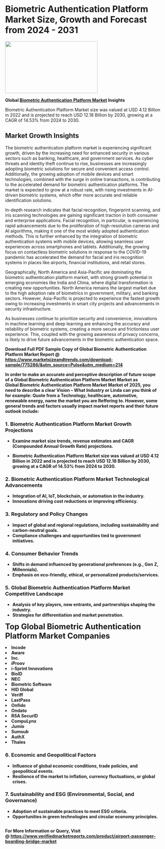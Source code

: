 <H1>Biometric Authentication Platform Market Size, Growth and Forecast from 2024 - 2031</H1><img class="aligncenter size-medium wp-image-584254" src="https://thirdeyenews.in/wp-content/uploads/2024/09/Global-Market-Research-300x168.jpeg" alt="" width="300" height="168" /><p><strong>Global&nbsp;<a href="https://www.marketsizeandtrends.com/download-sample/775286/&amp;utm_source=Pulse&amp;utm_medium=214">Biometric Authentication Platform Market</a> Insights</strong></p><p>Biometric Authentication Platform Market size was valued at USD 4.12 Billion in 2022 and is projected to reach USD 12.18 Billion by 2030, growing at a CAGR of 14.53% from 2024 to 2030.</p><p><h2>Market Growth Insights</h2> <p>The biometric authentication platform market is experiencing significant growth, driven by the increasing need for enhanced security in various sectors such as banking, healthcare, and government services. As cyber threats and identity theft continue to rise, businesses are increasingly adopting biometric solutions for secure and convenient access control. Additionally, the growing adoption of mobile devices and smart technologies, combined with the surge in online transactions, is contributing to the accelerated demand for biometric authentication platforms. The market is expected to grow at a robust rate, with rising investments in AI-driven biometric systems, which offer more accurate and reliable identification solutions.</p> <p><strong></strong></p> <p>In-depth research indicates that facial recognition, fingerprint scanning, and iris scanning technologies are gaining significant traction in both consumer and enterprise applications. Facial recognition, in particular, is experiencing rapid advancements due to the proliferation of high-resolution cameras and AI algorithms, making it one of the most widely adopted authentication methods. This is further enhanced by the integration of biometric authentication systems with mobile devices, allowing seamless user experiences across smartphones and tablets. Additionally, the growing focus on contactless biometric solutions in response to the COVID-19 pandemic has accelerated the demand for facial and iris recognition systems in places like airports, financial institutions, and retail stores.</p> <p>Geographically, North America and Asia-Pacific are dominating the biometric authentication platform market, with strong growth potential in emerging economies like India and China, where digital transformation is creating new opportunities. North America remains the largest market due to the high adoption rate of biometrics in government, military, and banking sectors. However, Asia-Pacific is projected to experience the fastest growth owing to increasing investments in smart city projects and advancements in security infrastructure.</p> <p>As businesses continue to prioritize security and convenience, innovations in machine learning and deep learning are enhancing the accuracy and reliability of biometric systems, creating a more secure and frictionless user experience. This, coupled with the growing awareness of privacy concerns, is likely to drive future advancements in the biometric authentication space.</p> <p><strong></p><p><span class=""><strong>Download Full PDF Sample Copy of Global Biometric Authentication Platform Market Report</strong> @ <a href="https://www.marketsizeandtrends.com/download-sample/775286/&amp;utm_source=Pulse&amp;utm_medium=214" target="_blank">https://www.marketsizeandtrends.com/download-sample/775286/&amp;utm_source=Pulse&amp;utm_medium=214</a></span></p><p>In order to make an accurate and perceptive description of future scope of a Global&nbsp;Biometric Authentication Platform Market Market as Global&nbsp;Biometric Authentication Platform Market Market of 2025, you need to describe a clear Vision &ndash; What Industry or Linda can you think of for example: Quote from a Technology, healthcare, automotive, renewable energy, name the market you are Reffering to. However, some general trends and factors usually impact market reports and their future outlook include:</p><h3>1.&nbsp;<strong>Biometric Authentication Platform Market Growth Projections</strong></h3><ul><li>Examine market size trends, revenue estimates and CAGR (Compounded Annual Growth Rate) projections.</li><li><p>Biometric Authentication Platform Market size was valued at USD 4.12 Billion in 2022 and is projected to reach USD 12.18 Billion by 2030, growing at a CAGR of 14.53% from 2024 to 2030.</p></li></ul><h3>2.&nbsp;<strong>Biometric Authentication Platform Market Technological Advancements</strong></h3><ul><li>Integration of AI, IoT, blockchain, or automation in the industry.</li><li>Innovations driving cost reductions or improving efficiency.</li></ul><h3>3.&nbsp;<strong>Regulatory and Policy Changes</strong></h3><ul><li>Impact of global and regional regulations, including sustainability and carbon-neutral goals.</li><li>Compliance challenges and opportunities tied to government initiatives.</li></ul><h3>4.&nbsp;<strong>Consumer Behavior Trends</strong></h3><ul><li>Shifts in demand influenced by generational preferences (e.g., Gen Z, Millennials).</li><li>Emphasis on eco-friendly, ethical, or personalized products/services.</li></ul><h3>5.&nbsp;<strong>Global Biometric Authentication Platform Market Competitive Landscape</strong></h3><ul><li>Analysis of key players, new entrants, and partnerships shaping the industry.</li><li>Strategies for differentiation and market penetration.</li></ul><p data-pm-slice="1 1 []"><span style="color: inherit; font-family: inherit; font-size: 25px;">Top Global Biometric Authentication Platform Market Companies</span></p><div class="" data-test-id=""><p><li>Incode</li><li> Aware</li><li> Inc.</li><li> iProov</li><li> i-Sprint Innovations</li><li> BioID</li><li> NEC</li><li> Biometric Software</li><li> HID Global</li><li> Veriff</li><li> LastPass</li><li> Onfido</li><li> Ondato</li><li> RSA SecurID</li><li> CompuLynx</li><li> Jumio</li><li> Sumsub</li><li> AuthX</li><li> Thales</li></p></div><h3>6.&nbsp;<strong>Economic and Geopolitical Factors</strong></h3><ul><li>Influence of global economic conditions, trade policies, and geopolitical events.</li><li>Resilience of the market to inflation, currency fluctuations, or global crises.</li></ul><h3>7.&nbsp;<strong>Sustainability and ESG (Environmental, Social, and Governance)</strong></h3><ul><li>Adoption of sustainable practices to meet ESG criteria.</li><li>Opportunities in green technologies and circular economy principles.</li></ul><h2><strong style="font-size: 14px;">For More Information or Query, Visit @&nbsp;</strong><a style="background-color: #ffffff; font-size: 14px;" href="https://www.marketsizeandtrends.com/report/biometric-authentication-platform-market/" target="_blank">https://www.verifiedmarketreports.com/product/airport-passenger-boarding-bridge-market</a></h2>
